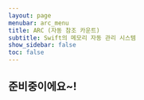 ```yaml
---
layout: page
menubar: arc_menu
title: ARC (자동 참조 카운트)
subtitle: Swift의 메모리 자동 관리 시스템
show_sidebar: false
toc: false
---
```


## 준비중이에요~!